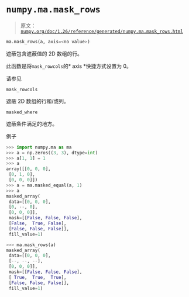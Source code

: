# `numpy.ma.mask_rows`

> 原文：[`numpy.org/doc/1.26/reference/generated/numpy.ma.mask_rows.html`](https://numpy.org/doc/1.26/reference/generated/numpy.ma.mask_rows.html)

```py
ma.mask_rows(a, axis=<no value>)
```

遮蔽包含遮蔽值的 2D 数组的行。

此函数是将`mask_rowcols`的* axis *快捷方式设置为 0。

请参见

`mask_rowcols`

遮蔽 2D 数组的行和/或列。

`masked_where`

遮蔽条件满足的地方。

例子

```py
>>> import numpy.ma as ma
>>> a = np.zeros((3, 3), dtype=int)
>>> a[1, 1] = 1
>>> a
array([[0, 0, 0],
 [0, 1, 0],
 [0, 0, 0]])
>>> a = ma.masked_equal(a, 1)
>>> a
masked_array(
 data=[[0, 0, 0],
 [0, --, 0],
 [0, 0, 0]],
 mask=[[False, False, False],
 [False,  True, False],
 [False, False, False]],
 fill_value=1) 
```

```py
>>> ma.mask_rows(a)
masked_array(
 data=[[0, 0, 0],
 [--, --, --],
 [0, 0, 0]],
 mask=[[False, False, False],
 [ True,  True,  True],
 [False, False, False]],
 fill_value=1) 
```
